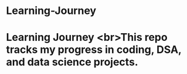 # Learning-Journey
# Learning Journey   &lt;br>This repo tracks my progress in coding, DSA, and data science projects.  

